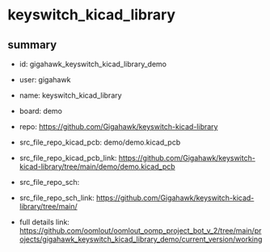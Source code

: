 # keyswitch_kicad_library
 
## summary 
* id: gigahawk_keyswitch_kicad_library_demo
* user: gigahawk
* name: keyswitch_kicad_library
* board: demo
* repo: https://github.com/Gigahawk/keyswitch-kicad-library
* src_file_repo_kicad_pcb: demo/demo.kicad_pcb
* src_file_repo_kicad_pcb_link: https://github.com/Gigahawk/keyswitch-kicad-library/tree/main/demo/demo.kicad_pcb


* src_file_repo_sch: 
* src_file_repo_sch_link: https://github.com/Gigahawk/keyswitch-kicad-library/tree/main/
* full details link: https://github.com/oomlout/oomlout_oomp_project_bot_v_2/tree/main/projects/gigahawk_keyswitch_kicad_library_demo/current_version/working  







